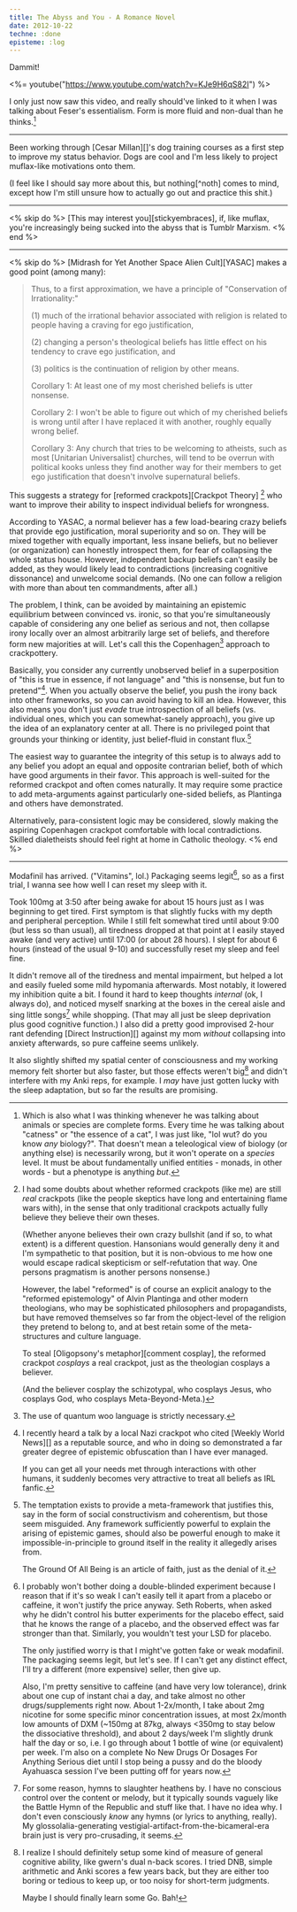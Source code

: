 ```yaml
---
title: The Abyss and You - A Romance Novel
date: 2012-10-22
techne: :done
episteme: :log
---
```


Dammit!

<%= youtube("https://www.youtube.com/watch?v=KJe9H6qS82I") %>

I only just now saw this video, and really should've linked to it when I was talking about Feser's essentialism. Form is more fluid and non-dual than he thinks.[^form]

[^form]:
    Which is also what I was thinking whenever he was talking about animals or species are complete forms. Every time he was talking about "catness" or "the essence of a cat", I was just like, "lol wut? do you know *any* biology?". That doesn't mean a teleological view of biology (or anything else) is necessarily wrong, but it won't operate on a *species* level. It must be about fundamentally unified entities - monads, in other words - but a phenotype is anything *but*.


---

Been working through [Cesar Millan][]'s dog training courses as a first step to improve my status behavior. Dogs are cool and I'm less likely to project muflax-like motivations onto them.

(I feel like I should say more about this, but nothing[^noth] comes to mind, except how I'm still unsure how to actually go out and practice this shit.)

---

<% skip do %>
[This may interest you][stickyembraces], if, like muflax, you're increasingly being sucked into the abyss that is Tumblr Marxism.
<% end %>

---

<% skip do %>
[Midrash for Yet Another Space Alien Cult][YASAC] makes a good point (among many):

> Thus, to a first approximation, we have a principle of "Conservation of Irrationality:"
>
> (1) much of the irrational behavior associated with religion is related to people having a craving for ego justification,
> 
> (2) changing a person's theological beliefs has little effect on his tendency to crave ego justification, and
>     
> (3) politics is the continuation of religion by other means. 
>
> Corollary 1: At least one of my most cherished beliefs is utter nonsense.
>    
> Corollary 2: I won't be able to figure out which of my cherished beliefs is wrong until after I have replaced it with another, roughly equally wrong belief. 
>
> Corollary 3: Any church that tries to be welcoming to atheists, such as most [Unitarian Universalist] churches, will tend to be overrun with political kooks unless they find another way for their members to get ego justification that doesn't involve supernatural beliefs.

This suggests a strategy for [reformed crackpots][Crackpot Theory] [^ref] who want to improve their ability to inspect individual beliefs for wrongness.

According to YASAC, a normal believer has a few load-bearing crazy beliefs that provide ego justification, moral superiority and so on. They will be mixed together with equally important, less insane beliefs, but no believer (or organization) can honestly introspect them, for fear of collapsing the whole status house. However, independent backup beliefs can't easily be added, as they would likely lead to contradictions (increasing cognitive dissonance) and unwelcome social demands. (No one can follow a religion with more than about ten commandments, after all.)

The problem, I think, can be avoided by maintaining an epistemic equilibrium between convinced vs. ironic, so that you're simultaneously capable of considering any one belief as serious and not, then collapse irony locally over an almost arbitrarily large set of beliefs, and therefore form new majorities at will. Let's call this the Copenhagen[^quantum] approach to crackpottery.

[^quantum]: The use of quantum woo language is strictly necessary.

[^ref]:
    I had some doubts about whether reformed crackpots (like me) are still *real* crackpots (like the people skeptics have long and entertaining flame wars with), in the sense that only traditional crackpots actually fully believe they believe their own theses.

    (Whether anyone believes their own crazy bullshit (and if so, to what extent) is a different question. Hansonians would generally deny it and I'm sympathetic to that position, but it is non-obvious to me how one would escape radical skepticism or self-refutation that way. One persons pragmatism is another persons nonsense.)

    However, the label "reformed" is of course an explicit analogy to the "reformed epistemology" of Alvin Plantinga and other modern theologians, who may be sophisticated philosophers and propagandists, but have removed themselves so far from the object-level of the religion they pretend to belong to, and at best retain some of the meta-structures and culture language.

    To steal [Oligopsony's metaphor][comment cosplay], the reformed crackpot *cosplays* a real crackpot, just as the theologian cosplays a believer.

    (And the believer cosplay the schizotypal, who cosplays Jesus, who cosplays God, who cosplays Meta-Beyond-Meta.)

Basically, you consider any currently unobserved belief in a superposition of "this is true in essence, if not language" and "this is nonsense, but fun to pretend"[^pre]. When you actually observe the belief, you push the irony back into other frameworks, so you can avoid having to kill an idea. However, this also means you don't just *evade* true introspection of all beliefs (vs. individual ones, which you can somewhat-sanely approach), you give up the idea of an explanatory center at all. There is no privileged point that grounds your thinking or identity, just belief-fluid in constant flux.[^soc]

[^soc]:
    The temptation exists to provide a meta-framework that justifies this, say in the form of social constructivism and coherentism, but those seem misguided. Any framework sufficiently powerful to explain the arising of epistemic games, should also be powerful enough to make it impossible-in-principle to ground itself in the reality it allegedly arises from.

    The Ground Of All Being is an article of faith, just as the denial of it.

[^pre]:
    I recently heard a talk by a local Nazi crackpot who cited [Weekly World News][] as a reputable source, and who in doing so demonstrated a far greater degree of epistemic obfuscation than I have ever managed.

    If you can get all your needs met through interactions with other humans, it suddenly becomes very attractive to treat all beliefs as IRL fanfic.
    
The easiest way to guarantee the integrity of this setup is to always add to any belief you adopt an equal and opposite contrarian belief, both of which have good arguments in their favor. This approach is well-suited for the reformed crackpot and often comes naturally. It may require some practice to add meta-arguments against particularly one-sided beliefs, as Plantinga and others have demonstrated.

Alternatively, para-consistent logic may be considered, slowly making the aspiring Copenhagen crackpot comfortable with local contradictions. Skilled dialetheists should feel right at home in Catholic theology.
<% end %>

---

Modafinil has arrived. ("Vitamins", lol.) Packaging seems legit[^placebo], so as a first trial, I wanna see how well I can reset my sleep with it.

Took 100mg at 3:50 after being awake for about 15 hours just as I was beginning to get tired. First symptom is that slightly fucks with my depth and peripheral perception. While I still felt somewhat tired until about 9:00 (but less so than usual), all tiredness dropped at that point at I easily stayed awake (and very active) until 17:00 (or about 28 hours). I slept for about 6 hours (instead of the usual 9-10) and successfully reset my sleep and feel fine.

It didn't remove all of the tiredness and mental impairment, but helped a lot and easily fueled some mild hypomania afterwards. Most notably, it lowered my inhibition quite a bit. I found it hard to keep thoughts *internal* (ok, I always do), and noticed myself snarking at the boxes in the cereal aisle and sing little songs[^song] while shopping. (That may all just be sleep deprivation plus good cognitive function.) I also did a pretty good improvised 2-hour rant defending [Direct Instruction][] against my mom *without* collapsing into anxiety afterwards, so pure caffeine seems unlikely.

It also slightly shifted my spatial center of consciousness and my working memory felt shorter but also faster, but those effects weren't big[^big] and didn't interfere with my Anki reps, for example. I *may* have just gotten lucky with the sleep adaptation, but so far the results are promising.

[^song]:
    For some reason, hymns to slaughter heathens by. I have no conscious control over the content or melody, but it typically sounds vaguely like the Battle Hymn of the Republic and stuff like that. I have no idea why. I don't even consciously *know* any hymns (or lyrics to anything, really). My glossolalia-generating vestigial-artifact-from-the-bicameral-era brain just is very pro-crusading, it seems. 

[^placebo]:
    I probably won't bother doing a double-blinded experiment because I reason that if it's so weak I can't easily tell it apart from a placebo or caffeine, it won't justify the price anyway. Seth Roberts, when asked why he didn't control his butter experiments for the placebo effect, said that he knows the range of a placebo, and the observed effect was far stronger than that. Similarly, you wouldn't test your LSD for placebo.

    The only justified worry is that I might've gotten fake or weak modafinil. The packaging seems legit, but let's see. If I can't get any distinct effect, I'll try a different (more expensive) seller, then give up.

    Also, I'm pretty sensitive to caffeine (and have very low tolerance), drink about one cup of instant chai a day, and take almost no other drugs/supplements right now. About 1-2x/month, I take about 2mg nicotine for some specific minor concentration issues, at most 2x/month low amounts of DXM (~150mg at 87kg, always <350mg to stay below the dissociative threshold), and about 2 days/week I'm slightly drunk half the day or so, i.e. I go through about 1 bottle of wine (or equivalent) per week. I'm also on a complete No New Drugs Or Dosages For Anything Serious diet until I stop being a pussy and do the bloody Ayahuasca session I've been putting off for years now.

[^big]:
    I realize I should definitely setup some kind of measure of general cognitive ability, like gwern's dual n-back scores. I tried DNB, simple arithmetic and Anki scores a few years back, but they are either too boring or tedious to keep up, or too noisy for short-term judgments.

    Maybe I should finally learn some Go. Bah!
